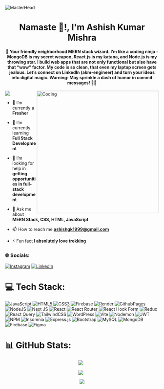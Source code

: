 ![MasterHead](https://thumbs.dreamstime.com/b/frontend-development-web-banner-concept-website-interface-159250288.jpg)
<h1 align="center" >Namaste 🙏!, I'm Ashish Kumar Mishra</h1>
<h4 align="center">👋 Your friendly neighborhood MERN stack wizard. I’m like a coding ninja - MongoDB is my secret weapon, React.js is my katana, and Node.js is my throwing star. I build web apps that are not only functional but also have that “wow” factor. My code is so clean, that even my laptop screen gets jealous. Let’s connect on LinkedIn (akm-engineer) and turn your ideas into digital magic. Warning: May sprinkle a dash of humor in commit messages! 🚀😄</h4>
<img align="right" alt="Coding" width="400" src="https://cdn.dribbble.com/users/1162077/screenshots/3848914/programmer.gif">

[![](https://visitcount.itsvg.in/api?id=akm-engineer&icon=5&color=10)](https://visitcount.itsvg.in)


- 🔭 I’m currently a **Fresher**

- 🌱 I’m currently learning **Full Stack Development**

- 🤝 I’m looking for help in **getting opportunities in full-stack development**

- 💬 Ask me about **MERN Stack, CSS, HTML, JavaScript**

- 📫 How to reach me **ashishgk1999@gmail.com**

- ⚡ Fun fact **I absolutely love trekking**

<h3 align="left"> 🌐 Socials:</h3>
<p align="left">

[![Instagram](https://img.shields.io/badge/Instagram-%23E4405F.svg?logo=Instagram&logoColor=white)](https://instagram.com/a_k_m_1999) [![LinkedIn](https://img.shields.io/badge/LinkedIn-%230077B5.svg?logo=linkedin&logoColor=white)](https://www.linkedin.com/in/akm-engineer/)
</p>

# 💻 Tech Stack:
![JavaScript](https://img.shields.io/badge/javascript-%23323330.svg?style=plastic&logo=javascript&logoColor=%23F7DF1E) ![HTML5](https://img.shields.io/badge/html5-%23E34F26.svg?style=plastic&logo=html5&logoColor=white) ![CSS3](https://img.shields.io/badge/css3-%231572B6.svg?style=plastic&logo=css3&logoColor=white) ![Firebase](https://img.shields.io/badge/firebase-%23039BE5.svg?style=plastic&logo=firebase) ![Render](https://img.shields.io/badge/Render-%46E3B7.svg?style=plastic&logo=render&logoColor=white) ![GithubPages](https://img.shields.io/badge/github%20pages-121013?style=plastic&logo=github&logoColor=white) ![NodeJS](https://img.shields.io/badge/node.js-6DA55F?style=plastic&logo=node.js&logoColor=white) ![Next JS](https://img.shields.io/badge/Next-black?style=plastic&logo=next.js&logoColor=white) ![React](https://img.shields.io/badge/react-%2320232a.svg?style=plastic&logo=react&logoColor=%2361DAFB) ![React Router](https://img.shields.io/badge/React_Router-CA4245?style=plastic&logo=react-router&logoColor=white) ![React Hook Form](https://img.shields.io/badge/React%20Hook%20Form-%23EC5990.svg?style=plastic&logo=reacthookform&logoColor=white) ![Redux](https://img.shields.io/badge/redux-%23593d88.svg?style=plastic&logo=redux&logoColor=white) ![React Query](https://img.shields.io/badge/-React%20Query-FF4154?style=plastic&logo=react%20query&logoColor=white) ![TailwindCSS](https://img.shields.io/badge/tailwindcss-%2338B2AC.svg?style=plastic&logo=tailwind-css&logoColor=white) ![WordPress](https://img.shields.io/badge/WordPress-%23117AC9.svg?style=plastic&logo=WordPress&logoColor=white) ![Vite](https://img.shields.io/badge/vite-%23646CFF.svg?style=plastic&logo=vite&logoColor=white) ![Nodemon](https://img.shields.io/badge/NODEMON-%23323330.svg?style=plastic&logo=nodemon&logoColor=%BBDEAD) ![JWT](https://img.shields.io/badge/JWT-black?style=plastic&logo=JSON%20web%20tokens) ![NPM](https://img.shields.io/badge/NPM-%23CB3837.svg?style=plastic&logo=npm&logoColor=white) ![Insomnia](https://img.shields.io/badge/Insomnia-black?style=plastic&logo=insomnia&logoColor=5849BE) ![Express.js](https://img.shields.io/badge/express.js-%23404d59.svg?style=plastic&logo=express&logoColor=%2361DAFB) ![Bootstrap](https://img.shields.io/badge/bootstrap-%238511FA.svg?style=plastic&logo=bootstrap&logoColor=white) ![MySQL](https://img.shields.io/badge/mysql-%2300000f.svg?style=plastic&logo=mysql&logoColor=white) ![MongoDB](https://img.shields.io/badge/MongoDB-%234ea94b.svg?style=plastic&logo=mongodb&logoColor=white) ![Firebase](https://img.shields.io/badge/Firebase-039BE5?style=plastic&logo=Firebase&logoColor=white) ![Figma](https://img.shields.io/badge/figma-%23F24E1E.svg?style=plastic&logo=figma&logoColor=white)

# 📊 GitHub Stats:


<div align="center">
  
<img align="center" src="https://github-readme-stats.vercel.app/api?username=akm-engineer&theme=jolly&hide_border=false&include_all_commits=true&count_private=true"> &nbsp;

<img align="center" src="https://github-readme-streak-stats.herokuapp.com/?user=akm-engineer&theme=jolly&hide_border=false"> &nbsp;

<img align="center" src="https://github-readme-stats.vercel.app/api/top-langs/?username=akm-engineer&theme=jolly&hide_border=false&include_all_commits=true&count_private=true&layout=compact">

</div>

